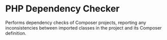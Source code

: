 # PHP Dependency Checker

Performs dependency checks of Composer projects, reporting any inconsistencies between imported classes  in the project and its Composer definition.